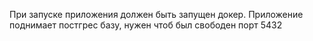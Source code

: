 При запуске приложения должен быть запущен докер.
Приложение поднимает постгрес базу, нужен чтоб был свободен порт 5432
